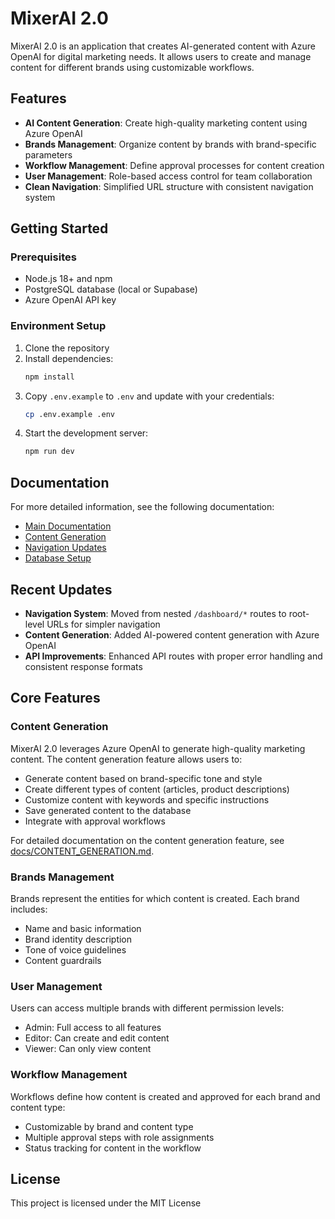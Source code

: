# MixerAI 2.0

MixerAI 2.0 is an application that creates AI-generated content with Azure OpenAI for digital marketing needs. It allows users to create and manage content for different brands using customizable workflows.

## Features

- **AI Content Generation**: Create high-quality marketing content using Azure OpenAI
- **Brands Management**: Organize content by brands with brand-specific parameters
- **Workflow Management**: Define approval processes for content creation
- **User Management**: Role-based access control for team collaboration
- **Clean Navigation**: Simplified URL structure with consistent navigation system

## Getting Started

### Prerequisites

- Node.js 18+ and npm
- PostgreSQL database (local or Supabase)
- Azure OpenAI API key

### Environment Setup

1. Clone the repository
2. Install dependencies:
   ```bash
   npm install
   ```
3. Copy `.env.example` to `.env` and update with your credentials:
   ```bash
   cp .env.example .env
   ```
4. Start the development server:
   ```bash
   npm run dev
   ```

## Documentation

For more detailed information, see the following documentation:

- [Main Documentation](./docs/DOCUMENTATION.md)
- [Content Generation](./docs/CONTENT_GENERATION.md)
- [Navigation Updates](./docs/NAVIGATION_UPDATES.md)
- [Database Setup](./docs/DATABASE_SETUP.md)

## Recent Updates

- **Navigation System**: Moved from nested `/dashboard/*` routes to root-level URLs for simpler navigation
- **Content Generation**: Added AI-powered content generation with Azure OpenAI
- **API Improvements**: Enhanced API routes with proper error handling and consistent response formats

## Core Features

### Content Generation

MixerAI 2.0 leverages Azure OpenAI to generate high-quality marketing content. The content generation feature allows users to:

- Generate content based on brand-specific tone and style
- Create different types of content (articles, product descriptions)
- Customize content with keywords and specific instructions
- Save generated content to the database
- Integrate with approval workflows

For detailed documentation on the content generation feature, see [docs/CONTENT_GENERATION.md](docs/CONTENT_GENERATION.md).

### Brands Management

Brands represent the entities for which content is created. Each brand includes:
- Name and basic information
- Brand identity description
- Tone of voice guidelines
- Content guardrails

### User Management

Users can access multiple brands with different permission levels:
- Admin: Full access to all features
- Editor: Can create and edit content
- Viewer: Can only view content

### Workflow Management

Workflows define how content is created and approved for each brand and content type:
- Customizable by brand and content type
- Multiple approval steps with role assignments
- Status tracking for content in the workflow

## License

This project is licensed under the MIT License 